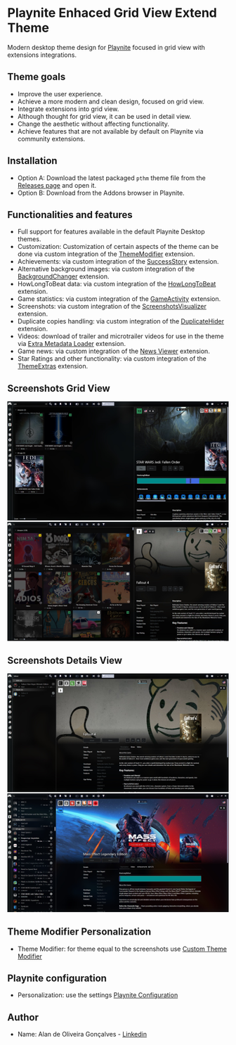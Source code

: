 # Playnite Enhaced Grid View Extend Theme

Modern desktop theme design for [Playnite](https://github.com/JosefNemec/Playnite) focused in grid view with extensions integrations.

## Theme goals

- Improve the user experience.
- Achieve a more modern and clean design, focused on grid view.
- Integrate extensions into grid view.
- Although thought for grid view, it can be used in detail view.
- Change the aesthetic without affecting functionality.
- Achieve features that are not available by default on Playnite via community extensions.

## Installation

- Option A: Download the latest packaged `pthm` theme file from the [Releases page](https://github.com/Alan-oliveir/Playnite_E_Grid_View_Extend_Theme/releases) and open it.
- Option B: Download from the Addons browser in Playnite.

## Functionalities and features

- Full support for features available in the default Playnite Desktop themes.
- Customization: Customization of certain aspects of the theme can be done via custom integration of the [ThemeModifier](https://playnite.link/addons.html#playnite-thememodifier-plugin) extension.
- Achievements: via custom integration of the [SuccessStory](https://playnite.link/addons.html#playnite-successstory-plugin) extension.
- Alternative background images: via custom integration of the [BackgroundChanger](https://playnite.link/addons.html#playnite-backgroundchanger-plugin) extension.
- HowLongToBeat data: via custom integration of the [HowLongToBeat](https://playnite.link/addons.html#playnite-howlongtobeat-plugin) extension.
- Game statistics: via custom integration of the [GameActivity](https://playnite.link/addons.html#playnite-gameactivity-plugin) extension.
- Screenshots: via custom integration of the [ScreenshotsVisualizer](https://playnite.link/addons.html#playnite-screenshotsvisualizer-plugin) extension.
- Duplicate copies handling: via custom integration of the [DuplicateHider](https://playnite.link/addons.html#felixkmh_DuplicateHider_Plugin) extension.
- Videos: download of trailer and microtrailer videos for use in the theme via [Extra Metadata Loader](https://playnite.link/addons.html#ExtraMetadataLoader_705fdbca-e1fc-4004-b839-1d040b8b4429) extension.
- Game news: via custom integration of the [News Viewer](https://playnite.link/addons.html#NewsViewer_15e03ffe-90f6-4e8e-bd4d-94514777481d) extension.
- Star Ratings and other functionality: via custom integration of the [ThemeExtras](https://playnite.link/addons.html#felixkmh_Extras_Plugin) extension.
  
## Screenshots Grid View

![Screenshot](https://github.com/Alan-oliveir/Playnite_E_Grid_View_Extend_Theme/blob/main/Screenshots/screenshot_1.jpg)
![Screenshot](https://github.com/Alan-oliveir/Playnite_E_Grid_View_Extend_Theme/blob/main/Screenshots/screenshot_6.jpg)

## Screenshots Details View

![Screenshot](https://github.com/Alan-oliveir/Playnite_E_Grid_View_Extend_Theme/blob/main/Screenshots/screenshot_4.jpg)
![Screenshot](https://github.com/Alan-oliveir/Playnite_E_Grid_View_Extend_Theme/blob/main/Screenshots/screenshot_7.jpg)

## Theme Modifier Personalization

- Theme Modifier: for theme equal to the screenshots use [Custom Theme Modifier](https://github.com/Alan-oliveir/Playnite_E_Grid_View_Extend_Theme/blob/main/custom_theme_config.json)

## Playnite configuration

- Personalization: use the settings [Playnite Configuration](https://github.com/Alan-oliveir/Playnite_E_Grid_View_Extend_Theme/tree/main/Screenshots/Config)

## Author

- Name: Alan de Oliveira Gonçalves - [Linkedin](www.linkedin.com/in/alan-de-oliveira-gonçalves-207549258)
